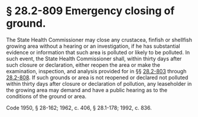 # § 28.2-809 Emergency closing of ground.

<p>The State Health Commissioner may close any crustacea, finfish or shellfish growing area without a hearing or an investigation, if he has substantial evidence or information that such area is polluted or likely to be polluted. In such event, the State Health Commissioner shall, within thirty days after such closure or declaration, either reopen the area or make the examination, inspection, and analysis provided for in §§ <a href='http://law.lis.virginia.gov/vacode/28.2-803/'>28.2-803</a> through <a href='http://law.lis.virginia.gov/vacode/28.2-808/'>28.2-808</a>. If such grounds or area is not reopened or declared not polluted within thirty days after closure or declaration of pollution, any leaseholder in the growing area may demand and have a public hearing as to the conditions of the ground or area.</p><p>Code 1950, § 28-162; 1962, c. 406, § 28.1-178; 1992, c. 836.</p>